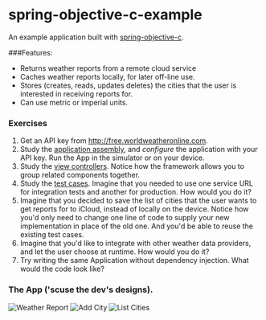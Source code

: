 spring-objective-c-example
==========================

An example application built with <a href ="https://github.com/jasperblues/spring-objective-c">spring-objective-c</a>.

###Features: 

* Returns weather reports from a remote cloud service
* Caches weather reports locally, for later off-line use. 
* Stores (creates, reads, updates deletes) the cities that the user is interested in receiving reports for. 
* Can use metric or imperial units. 

### Exercises

1. Get an API key from http://free.worldweatheronline.com. 
2. Study the <a href="https://github.com/jasperblues/spring-objective-c-example/blob/master/PocketForecast/Assembly.xml">application assembly</a>, and _configure_ the application with your API key. Run the App in the simulator or on your device. 
3. Study the <a href="https://github.com/jasperblues/spring-objective-c-example/blob/master/PocketForecast/ViewControllers.xml">view controllers</a>. 
Notice how the framework allows you to group related components together. 
4. Study the <a href="https://github.com/jasperblues/spring-objective-c-example/tree/master/PocketForecastTests/Integration">test cases</a>.
Imagine that you needed to use one service URL for integration tests and another for production. How would you do it?
5. Imagine that you decided to save the list of cities that the user wants to get reports for to iCloud, instead of locally on the device. Notice
how you'd only need to change one line of code to supply your new implementation in place of the old one. And you'd be able to reuse the existing test cases. 
6. Imagine that you'd like to integrate with other weather data providers, and let the user choose at runtime.  How would you do it? 
7. Try writing the same Application without dependency injection. What would the code look like? 


### The App ('scuse the dev's designs). 

![Weather Report](http://www.appsquick.ly/weather-report.png)
![Add City](http://www.appsquick.ly/add-city.png)
![List Cities](http://www.appsquick.ly/cities-list.png)

